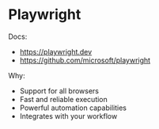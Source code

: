 # Playwright

Docs: 
- <https://playwright.dev>
- <https://github.com/microsoft/playwright>

Why:

- Support for all browsers
- Fast and reliable execution
- Powerful automation capabilities
- Integrates with your workflow

